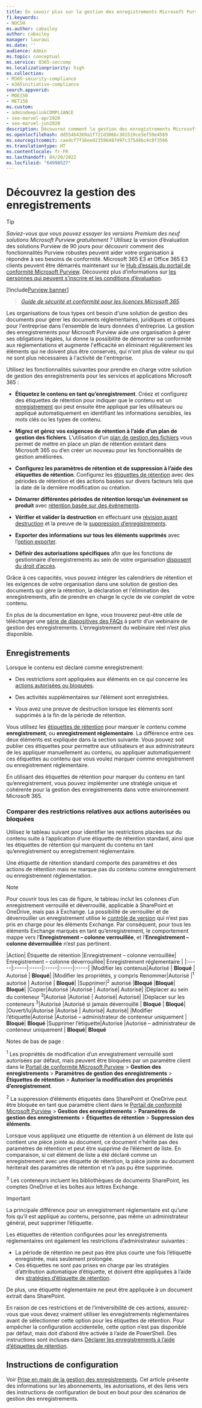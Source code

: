 ```yaml
---
title: En savoir plus sur la gestion des enregistrements Microsoft Purview
f1.keywords:
- NOCSH
ms.author: cabailey
author: cabailey
manager: laurawi
ms.date: ''
audience: Admin
ms.topic: conceptual
ms.service: O365-seccomp
ms.localizationpriority: high
ms.collection:
- M365-security-compliance
- m365initiative-compliance
search.appverid:
- MOE150
- MET150
ms.custom:
- admindeeplinkCOMPLIANCE
- seo-marvel-apr2020
- seo-marvel-jun2020
description: Découvrez comment la gestion des enregistrements Microsoft Purview prend en charge les éléments à valeur élevée pour les exigences de conservation des enregistrements métier, légales ou réglementaires.
ms.openlocfilehash: dd554b4369a1f721d306bc301519ce3ef59e4569
ms.sourcegitcommit: caedcf7f16eed23596487d97c375d4bc4c8f3566
ms.translationtype: HT
ms.contentlocale: fr-FR
ms.lasthandoff: 04/20/2022
ms.locfileid: "64998527"
---
```

# <a name="learn-about-records-management"></a>Découvrez la gestion des enregistrements

> [!TIP]
> *Saviez-vous que vous pouvez essayer les versions Premium des neuf solutions Microsoft Purview gratuitement ?* Utilisez la version d’évaluation des solutions Purview de 90 jours pour découvrir comment des fonctionnalités Purview robustes peuvent aider votre organisation à répondre à ses besoins de conformité. Microsoft 365 E3 et Office 365 E3 clients peuvent être démarrés maintenant sur le [Hub d’essais du portail de conformité Microsoft Purview](https://compliance.microsoft.com/trialHorizontalHub?sku=ComplianceE5&ref=DocsRef). Découvrez plus d’informations sur [les personnes qui peuvent s’inscrire et les conditions d’évaluation](compliance-easy-trials.md).

[!include[Purview banner](../includes/purview-rebrand-banner.md)]

>*[Guide de sécurité et conformité pour les licences Microsoft 365](/office365/servicedescriptions/microsoft-365-service-descriptions/microsoft-365-tenantlevel-services-licensing-guidance/microsoft-365-security-compliance-licensing-guidance).*

Les organisations de tous types ont besoin d'une solution de gestion des documents pour gérer les documents réglementaires, juridiques et critiques pour l'entreprise dans l'ensemble de leurs données d'entreprise. La gestion des enregistrements pour Microsoft Purview aide une organisation à gérer ses obligations légales, lui donne la possibilité de démontrer sa conformité aux réglementations et augmente l'efficacité en éliminant régulièrement les éléments qui ne doivent plus être conservés, qui n'ont plus de valeur ou qui ne sont plus nécessaires à l'activité de l'entreprise.

Utilisez les fonctionnalités suivantes pour prendre en charge votre solution de gestion des enregistrements pour les services et applications Microsoft 365 :

- **Étiquetez le contenu en tant qu’enregistrement**. Créez et configurez des étiquettes de rétention pour indiquer que le contenu est un [enregistrement](#records) qui peut ensuite être appliqué par les utilisateurs ou appliqué automatiquement en identifiant les informations sensibles, les mots clés ou les types de contenu.

- **Migrez et gérez vos exigences de rétention à l’aide d’un plan de gestion des fichiers**. L’utilisation d’un [plan de gestion des fichiers](file-plan-manager.md) vous permet de mettre en place un plan de rétention existant dans Microsoft 365 ou d’en créer un nouveau pour les fonctionnalités de gestion améliorées.

- **Configurez les paramètres de rétention et de suppression à l’aide des étiquettes de rétention**. Configurez les [étiquettes de rétention](retention.md#retention-labels) avec des périodes de rétention et des actions basées sur divers facteurs tels que la date de la dernière modification ou création.

- **Démarrer différentes périodes de rétention lorsqu’un événement se produit** avec [rétention basée sur des événements](event-driven-retention.md).

- **Vérifier et valider la destruction** en effectuant une [révision avant destruction](disposition.md#disposition-reviews) et la preuve de la [suppression d’enregistrements](disposition.md#disposition-of-records).

- **Exporter des informations sur tous les éléments supprimés** avec l’[option exporter](disposition.md#filter-and-export-the-views).

- **Définir des autorisations spécifiques** afin que les fonctions de gestionnaire d’enregistrements au sein de votre organisation [disposent du droit d’accès](../security/office-365-security/permissions-in-the-security-and-compliance-center.md).

Grâce à ces capacités, vous pouvez intégrer les calendriers de rétention et les exigences de votre organisation dans une solution de gestion des documents qui gère la rétention, la déclaration et l'élimination des enregistrements, afin de prendre en charge le cycle de vie complet de votre contenu.

En plus de la documentation en ligne, vous trouverez peut-être utile de télécharger une [série de diapositives des FAQs](https://aka.ms/MIPC/Blog-RecordsManagementWebinar) à partir d’un webinaire de gestion des enregistrements. L’enregistrement du webinaire réel n’est plus disponible.

## <a name="records"></a>Enregistrements

Lorsque le contenu est déclaré comme enregistrement:

- Des restrictions sont appliquées aux éléments en ce qui concerne les [actions autorisées ou bloquées](#compare-restrictions-for-what-actions-are-allowed-or-blocked).

- Des activités supplémentaires sur l’élément sont enregistrées.

- Vous avez une preuve de destruction lorsque les éléments sont supprimés à la fin de la période de rétention.

Vous utilisez les [étiquettes de rétention](retention.md#retention-labels) pour marquer le contenu comme **enregistrement**, ou **enregistrement réglementaire**. La différence entre ces deux éléments est expliquée dans la section suivante. Vous pouvez soit publier ces étiquettes pour permettre aux utilisateurs et aux administrateurs de les appliquer manuellement au contenu, ou appliquer automatiquement ces étiquettes au contenu que vous voulez marquer comme enregistrement ou enregistrement réglementaire.

En utilisant des étiquettes de rétention pour marquer du contenu en tant qu’enregistrement, vous pouvez implémenter une stratégie unique et cohérente pour la gestion des enregistrements dans votre environnement Microsoft 365.

### <a name="compare-restrictions-for-what-actions-are-allowed-or-blocked"></a>Comparer des restrictions relatives aux actions autorisées ou bloquées

Utilisez le tableau suivant pour identifier les restrictions placées sur du contenu suite à l’application d’une étiquette de rétention standard, ainsi que les étiquettes de rétention qui marquent du contenu en tant qu’enregistrement ou enregistrement réglementaire. 

Une étiquette de rétention standard comporte des paramètres et des actions de rétention mais ne marque pas du contenu comme enregistrement ou enregistrement réglementation.

> [!NOTE]
> Pour couvrir tous les cas de figure, le tableau inclut les colonnes d’un enregistrement verrouillé et déverrouillé, applicable à SharePoint et OneDrive, mais pas à Exchange. La possibilité de verrouiller et de déverrouiller un enregistrement utilise le [contrôle de version](record-versioning.md) qui n’est pas pris en charge pour les éléments Exchange. Par conséquent, pour tous les éléments Exchange marqués en tant qu’enregistrement, le comportement mappe vers l’**Enregistrement – colonne verrouillée**, et l’**Enregistrement – colonne déverrouillée** n’est pas pertinent.


|Action| Étiquette de rétention |Enregistrement – colonne verrouillée| Enregistrement – colonne déverrouillée| Enregistrement réglementaire |
|:-----|:-----|:-----|:-----|:-----|:-----|
|Modifier les contenus|Autorisé | **Bloqué** | Autorisé | **Bloqué**|
|Modifier les propriétés, y compris Renommer|Autorisé |<sup>1</sup> autorisé | Autorisé | **Bloqué**|
|Supprimer|<sup>2</sup> autorisé |**Bloqué** |**Bloqué**| **Bloqué**|
|Copier|Autorisé |Autorisé | Autorisé| Autorisé|
|Déplacer au sein du conteneur <sup>3</sup>|Autorisé |Autorisé | Autorisé| Autorisé|
|Déplacer sur les conteneurs <sup>3</sup>|Autorisé |Autorisé si jamais déverrouillé | **Bloqué** | **Bloqué**|
|Ouvert/lu|Autorisé |Autorisé | Autorisé| Autorisé|
|Modifier l’étiquette|Autorisé |Autorisé – administrateur de conteneur uniquement | **Bloqué**| **Bloqué**
|Supprimer l’étiquette|Autorisé |Autorisé – administrateur de conteneur uniquement | **Bloqué**| **Bloqué**

Notes de bas de page :

<sup>1</sup> Les propriétés de modification d’un enregistrement verrouillé sont autorisées par défaut, mais peuvent être bloquées par un paramètre client dans le [Portail de conformité Microsoft Purview](https://compliance.microsoft.com/) > **Gestion des enregistrements** > **Paramètres de gestion des enregistrements** > **Étiquettes de rétention** > **Autoriser la modification des propriétés d’enregistrement**.

<sup>2</sup> La suppression d’éléments étiquetés dans SharePoint et OneDrive peut être bloquée en tant que paramètre client dans le [Portail de conformité Microsoft Purview](https://compliance.microsoft.com/) > **Gestion des enregistrements** > **Paramètres de gestion des enregistrements** > **Étiquettes de rétention** > **Suppression des éléments**.

Lorsque vous appliquez une étiquette de rétention à un élément de liste qui contient une pièce jointe au document, ce document n’hérite pas des paramètres de rétention et peut être supprimé de l’élément de liste. En comparaison, si cet élément de liste a été déclaré comme un enregistrement avec une étiquette de rétention, la pièce jointe au document hériterait des paramètres de rétention et n’a pas pu être supprimée.

<sup>3</sup> Les conteneurs incluent les bibliothèques de documents SharePoint, les comptes OneDrive et les boîtes aux lettres Exchange.

> [!IMPORTANT]
> La principale différence pour un enregistrement réglementaire est qu’une fois qu’il est appliqué au contenu, personne, pas même un administrateur général, peut supprimer l’étiquette.
>
> Les étiquettes de rétention configurées pour les enregistrements réglementaires ont également les restrictions d’administrateur suivantes :
>
> - La période de rétention ne peut pas être plus courte une fois l’étiquette enregistrée, mais seulement prolongée.
> - Ces étiquettes ne sont pas prises en charge par les stratégies d’attribution automatique d’étiquette, et doivent être appliquées à l’aide des [stratégies d’étiquette de rétention](create-apply-retention-labels.md).
>
> De plus, une étiquette réglementaire ne peut être appliquée à un document extrait dans SharePoint.
>
> En raison de ces restrictions et de l’irréversibilité de ces actions, assurez-vous que vous devez vraiment utiliser les enregistrements réglementaires avant de sélectionner cette option pour les étiquettes de rétention. Pour empêcher la configuration accidentelle, cette option n’est pas disponible par défaut, mais doit d’abord être activée à l’aide de PowerShell. Des instructions sont incluses dans [Déclarer les enregistrements à l’aide d’étiquettes de rétention](declare-records.md).

## <a name="configuration-guidance"></a>Instructions de configuration

Voir [Prise en main de la gestion des enregistrements](get-started-with-records-management.md). Cet article présente des informations sur les abonnements, les autorisations, et des liens vers des instructions de configuration de bout en bout pour des scénarios de gestion des enregistrements.
